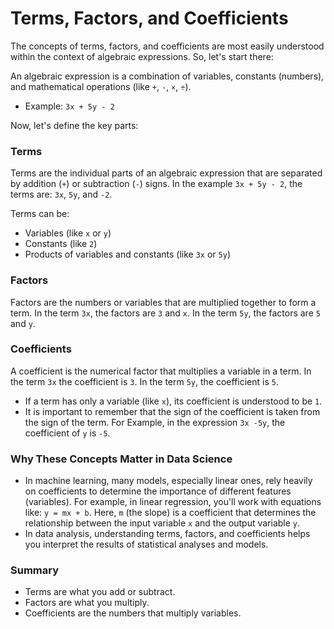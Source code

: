 # Terms, Factors, and Coefficients
The concepts of terms, factors, and coefficients are most easily understood within the context of algebraic expressions. So, let's start there:

An algebraic expression is a combination of variables, constants (numbers), and mathematical operations (like `+`, `-`, `×`, `÷`).

* Example: `3x + 5y - 2`

Now, let's define the key parts:

### Terms
Terms are the individual parts of an algebraic expression that are separated by addition (`+`) or subtraction (`-`) signs. In the example `3x + 5y - 2`, the terms are: `3x`, `5y`, and `-2`.

Terms can be:
* Variables (like `x` or `y`)
* Constants (like `2`)
* Products of variables and constants (like `3x` or `5y`)

### Factors
Factors are the numbers or variables that are multiplied together to form a term. In the term `3x`, the factors are `3` and `x`. In the term `5y`, the factors are `5` and `y`.

### Coefficients
A coefficient is the numerical factor that multiplies a variable in a term. In the term `3x` the coefficient is `3`. In the term `5y`, the coefficient is `5`.

* If a term has only a variable (like `x`), its coefficient is understood to be `1`.
* It is important to remember that the sign of the coefficient is taken from the sign of the term.  For Example, in the expression `3x -5y`, the coefficient of `y` is `-5`.

### Why These Concepts Matter in Data Science
* In machine learning, many models, especially linear ones, rely heavily on coefficients to determine the importance of different features (variables). For example, in linear regression, you'll work with equations like: `y = mx + b`. Here, `m` (the slope) is a coefficient that determines the relationship between the input variable `x` and the output variable `y`.
* In data analysis, understanding terms, factors, and coefficients helps you interpret the results of statistical analyses and models.

### Summary
* Terms are what you add or subtract.
* Factors are what you multiply.
* Coefficients are the numbers that multiply variables.
